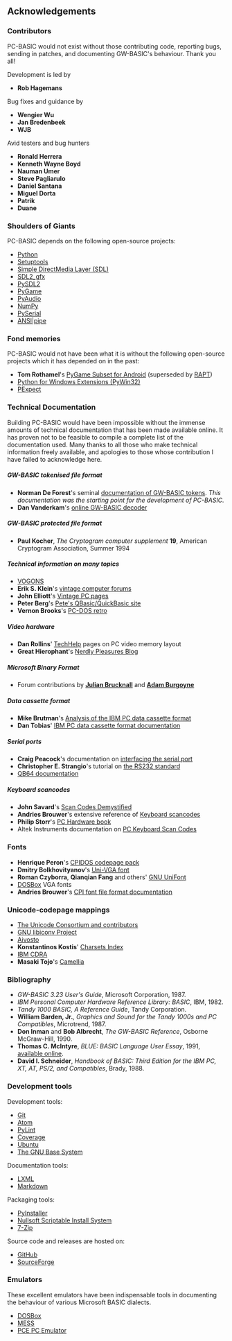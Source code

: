 ## Acknowledgements

### Contributors

PC-BASIC would not exist without those contributing code, reporting bugs,
sending in patches, and documenting GW-BASIC's behaviour. Thank you all!

Development is led by

- **Rob Hagemans**

Bug fixes and guidance by

- **Wengier Wu**
- **Jan Bredenbeek**
- **WJB**

Avid testers and bug hunters

- **Ronald Herrera**
- **Kenneth Wayne Boyd**
- **Nauman Umer**
- **Steve Pagliarulo**
- **Daniel Santana**
- **Miguel Dorta**
- **Patrik**
- **Duane**


### Shoulders of Giants

PC-BASIC depends on the following open-source projects:

  * [Python](http://www.python.org)
  * [Setuptools](https://pypi.python.org/pypi/setuptools)
  * [Simple DirectMedia Layer (SDL)](http://www.libsdl.org)
  * [SDL2_gfx](http://www.ferzkopp.net/wordpress/2016/01/02/sdl_gfx-sdl2_gfx/)
  * [PySDL2](https://pysdl2.readthedocs.org/en/latest/)
  * [PyGame](http://www.pygame.org)
  * [PyAudio](http://people.csail.mit.edu/hubert/pyaudio/)
  * [NumPy](http://www.numpy.org)
  * [PySerial](http://pyserial.sourceforge.net/pyserial.html)
  * [ANSI|pipe](https://github.com/robhagemans/ansipipe)


### Fond memories

PC-BASIC would not have been what it is without the following open-source projects
which it has depended on in the past:

  * **Tom Rothamel**'s [PyGame Subset for Android](https://web.archive.org/web/20150712040220/http://pygame.renpy.org/) (superseded by [RAPT](http://www.renpy.org/doc/html/android.html))
  * [Python for Windows Extensions (PyWin32)](https://sourceforge.net/projects/pywin32/)
  * [PExpect](http://pexpect.readthedocs.org/en/latest/)


### Technical Documentation

Building PC-BASIC would have been impossible without the immense amounts of
technical documentation that has been made available online. It has proven not
to be feasible to compile a complete list of the documentation used. Many
thanks to all those who make technical information freely available, and
apologies to those whose contribution I have failed to acknowledge here.

##### GW-BASIC tokenised file format

  * **Norman De Forest**'s seminal [documentation of GW-BASIC tokens](http://www.chebucto.ns.ca/~af380/GW-BASIC-tokens.html).
    _This documentation was the starting point for the development of PC-BASIC._
  * **Dan Vanderkam**'s [online GW-BASIC decoder](http://www.danvk.org/wp/2008-02-03/reading-old-gw-basic-programs/)

##### GW-BASIC protected file format

  * **Paul Kocher**, _The Cryptogram computer supplement_ **19**, American Cryptogram Association, Summer 1994

##### Technical information on many topics

  * [VOGONS](http://www.vogons.org/)
  * **Erik S. Klein**'s [vintage computer forums](http://www.vintage-computer.com)
  * **John Elliott**'s [Vintage PC pages](http://www.seasip.info/VintagePC/)
  * **Peter Berg**'s [Pete's QBasic/QuickBasic site](http://www.petesqbsite.com/)
  * **Vernon Brooks**'s [PC-DOS retro](https://sites.google.com/site/pcdosretro/)

##### Video hardware

  * **Dan Rollins**' [TechHelp](http://webpages.charter.net/danrollins/techhelp/0089.HTM) pages on PC video memory layout
  * **Great Hierophant**'s [Nerdly Pleasures Blog](http://nerdlypleasures.blogspot.com)

##### Microsoft Binary Format

  * Forum contributions by **[Julian Brucknall](http://www.boyet.com/Articles/MBFSinglePrecision.html)** and **[Adam Burgoyne](http://www.experts-exchange.com/Programming/Languages/Pascal/Delphi/Q_20245266.html)**

##### Data cassette format

  * **Mike Brutman**'s [Analysis of the IBM PC data cassette format](http://www.brutman.com/Cassette_Waveforms/Cassette_Waveforms.html)
  * **Dan Tobias**' [IBM PC data cassette format documentation](http://fileformats.archiveteam.org/wiki/IBM_PC_data_cassette)

##### Serial ports

  * **Craig Peacock**'s documentation on [interfacing the serial port](http://retired.beyondlogic.org/serial/serial.htm)
  * **Christopher E. Strangio**'s tutorial on [the RS232 standard](http://www.camiresearch.com/Data_Com_Basics/RS232_standard.html)
  * [QB64 documentation](http://www.qb64.net/wiki/index.php/Port_Access_Libraries#Serial_Communication_Registers)

##### Keyboard scancodes

  * **John Savard**'s [Scan Codes Demystified](http://www.quadibloc.com/comp/scan.htm)
  * **Andries Brouwer**'s extensive reference of [Keyboard scancodes](https://www.win.tue.nl/~aeb/linux/kbd/scancodes.html)
  * **Philip Storr**'s [PC Hardware book](http://www.philipstorr.id.au/pcbook/book3/scancode.htm)
  * Altek Instruments documentation on [PC Keyboard Scan Codes](http://www.barcodeman.co.uk/altek/mule/scandoc.php)

### Fonts

  * **Henrique Peron**'s [CPIDOS codepage pack](http://www.freedos.org/software/?prog=cpidos)
  * **Dmitry Bolkhovityanov**'s [Uni-VGA font](http://www.inp.nsk.su/~bolkhov/files/fonts/univga/)
  * **Roman Czyborra**, **Qianqian Fang** and others' [GNU UniFont](https://savannah.gnu.org/projects/unifont)
  * [DOSBox](http://www.dosbox.com) VGA fonts
  * **Andries Brouwer**'s [CPI font file format documentation](http://www.win.tue.nl/~aeb/linux/kbd/font-formats-3.html)

### Unicode-codepage mappings

  * [The Unicode Consortium and contributors](http://www.unicode.org/Public/MAPPINGS/VENDORS)
  * [GNU libiconv Project](https://www.gnu.org/software/libiconv/)
  * [Aivosto](http://www.aivosto.com/vbtips/charsets-codepages.html)
  * **Konstantinos Kostis**' [Charsets Index](http://www.kostis.net/charsets/)
  * [IBM CDRA](http://www-01.ibm.com/software/globalization/cdra/)
  * **Masaki Tojo**'s [Camellia](https://github.com/mtojo/camellia)

### Bibliography

  * _GW-BASIC 3.23 User's Guide_, Microsoft Corporation, 1987.
  * _IBM Personal Computer Hardware Reference Library: BASIC_, IBM, 1982.
  * _Tandy 1000 BASIC, A Reference Guide_, Tandy Corporation.
  * **William Barden, Jr.**, _Graphics and Sound for the Tandy 1000s and PC Compatibles_, Microtrend, 1987.
  * **Don Inman** and **Bob Albrecht**, _The GW-BASIC Reference_, Osborne McGraw-Hill, 1990.
  * **Thomas C. McIntyre**, _BLUE: BASIC Language User Essay_, 1991, [available online](https://web.archive.org/web/20060410121551/http://scottserver.net/basically/geewhiz.html).
  * **David I. Schneider**, _Handbook of BASIC: Third Edition for the IBM PC, XT, AT, PS/2, and Compatibles_, Brady, 1988.


### Development tools

Development tools:

  * [Git](https://git-scm.com/)
  * [Atom](https://atom.io/)
  * [PyLint](https://pypi.python.org/pypi/pylint/1.7.6)
  * [Coverage](https://pypi.python.org/pypi/coverage)
  * [Ubuntu](http://www.ubuntu.com/)
  * [The GNU Base System](http://www.gnu.org/)

Documentation tools:

  * [LXML](http://lxml.de)
  * [Markdown](https://pypi.python.org/pypi/Markdown)

Packaging tools:

  * [PyInstaller](http://www.pyinstaller.org)
  * [Nullsoft Scriptable Install System](http://nsis.sourceforge.net)
  * [7-Zip](http://www.7-zip.org)

Source code and releases are hosted on:

  * [GitHub](https://github.com/)
  * [SourceForge](https://sourceforge.net/)


### Emulators

These excellent emulators have been indispensable tools in documenting the
behaviour of various Microsoft BASIC dialects.

  * [DOSBox](http://www.dosbox.com)
  * [MESS](http://www.mess.org)
  * [PCE PC Emulator](http://www.hampa.ch/pce/)
